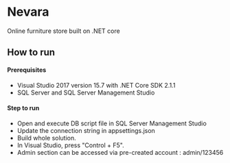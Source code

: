 # Nevara
Online furniture store built on .NET core 
## How to run
#### Prerequisites
- Visual Studio 2017 version 15.7 with .NET Core SDK 2.1.1
- SQL Server and SQL Server Management Studio
#### Step to run
- Open and execute DB script file in SQL Server Management Studio
- Update the connection string in appsettings.json
- Build whole solution.
- In Visual Studio, press "Control + F5".
- Admin section can be accessed via pre-created account : admin/123456
